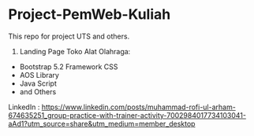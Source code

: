 # Project-PemWeb-Kuliah
This repo for project UTS and others.

1. Landing Page Toko Alat Olahraga:

  - Bootstrap 5.2 Framework CSS
  - AOS Library
  - Java Script
  - and Others
  
  LinkedIn : https://www.linkedin.com/posts/muhammad-rofi-ul-arham-674635251_group-practice-with-trainer-activity-7002984017734103041-aAd1?utm_source=share&utm_medium=member_desktop